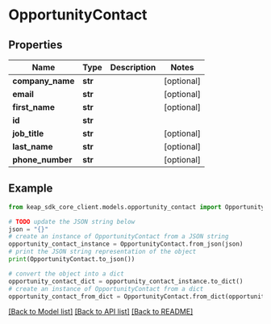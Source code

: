 # OpportunityContact


## Properties

Name | Type | Description | Notes
------------ | ------------- | ------------- | -------------
**company_name** | **str** |  | [optional] 
**email** | **str** |  | [optional] 
**first_name** | **str** |  | [optional] 
**id** | **str** |  | 
**job_title** | **str** |  | [optional] 
**last_name** | **str** |  | [optional] 
**phone_number** | **str** |  | [optional] 

## Example

```python
from keap_sdk_core_client.models.opportunity_contact import OpportunityContact

# TODO update the JSON string below
json = "{}"
# create an instance of OpportunityContact from a JSON string
opportunity_contact_instance = OpportunityContact.from_json(json)
# print the JSON string representation of the object
print(OpportunityContact.to_json())

# convert the object into a dict
opportunity_contact_dict = opportunity_contact_instance.to_dict()
# create an instance of OpportunityContact from a dict
opportunity_contact_from_dict = OpportunityContact.from_dict(opportunity_contact_dict)
```
[[Back to Model list]](../README.md#documentation-for-models) [[Back to API list]](../README.md#documentation-for-api-endpoints) [[Back to README]](../README.md)



